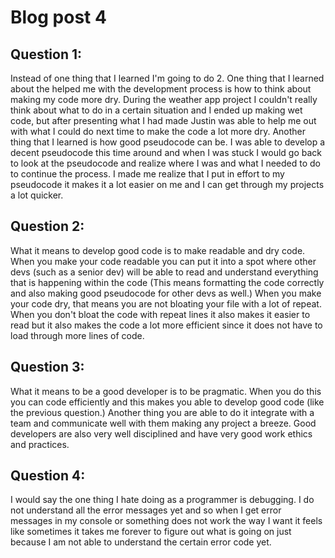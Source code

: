# Blog post 4

## Question 1:

Instead of one thing that I learned I'm going to do 2. One thing that I learned about the helped me with the development process is how to think about making my code more dry. During the weather app project I couldn't really think about what to do in a certain situation and I ended up making wet code, but after presenting what I had made Justin was able to help me out with what I could do next time to make the code a lot more dry. Another thing that I learned is how good pseudocode can be. I was able to develop a decent pseudocode this time around and when I was stuck I would go back to look at the pseudocode and realize where I was and what I needed to do to continue the process. I made me realize that I put in effort to my pseudocode it makes it a lot easier on me and I can get through my projects a lot quicker.

## Question 2:

What it means to develop good code is to make readable and dry code. When you make your code readable you can put it into a spot where other devs (such as a senior dev) will be able to read and understand everything that is happening within the code (This means formatting the code correctly and also making good pseudocode for other devs as well.) When you make your code dry, that means you are not bloating your file with a lot of repeat. When you don't bloat the code with repeat lines it also makes it easier to read but it also makes the code a lot more efficient since it does not have to load through more lines of code.

## Question 3:

What it means to be a good developer is to be pragmatic. When you do this you can code efficiently and this makes you able to develop good code (like the previous question.) Another thing you are able to do it integrate with a team and communicate well with them making any project a breeze. Good developers are also very well disciplined and have very good work ethics and practices.

## Question 4:

I would say the one thing I hate doing as a programmer is debugging. I do not understand all the error messages yet and so when I get error messages in my console or something does not work the way I want it feels like sometimes it takes me forever to figure out what is going on just because I am not able to understand the certain error code yet.